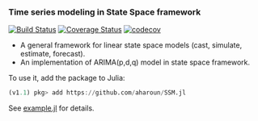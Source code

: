 ### Time series modeling in State Space framework

[![Build Status](https://travis-ci.com/aharoun/SSM.jl.svg?branch=master)](https://travis-ci.com/aharoun/SSM.jl)
[![Coverage Status](https://coveralls.io/repos/github/aharoun/SSM.jl/badge.svg?branch=master)](https://coveralls.io/github/aharoun/SSM.jl?branch=master)
[![codecov](https://codecov.io/gh/aharoun/SSM.jl/branch/master/graph/badge.svg)](https://codecov.io/gh/aharoun/SSM.jl)

* A general framework for linear state space models (cast, simulate, estimate, forecast). 
* An implementation of ARIMA(p,d,q) model in state space framework.

To use it, add the package to Julia:
``` julia
(v1.1) pkg> add https://github.com/aharoun/SSM.jl
```

See [example.jl](https://github.com/aharoun/SSM.jl/blob/master/example.jl) for details.